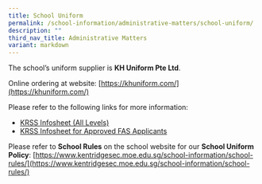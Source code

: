 ```yaml
---
title: School Uniform
permalink: /school-information/administrative-matters/school-uniform/
description: ""
third_nav_title: Administrative Matters
variant: markdown
---
```

The school’s uniform supplier is **KH Uniform Pte Ltd**.

Online ordering at website: [https://khuniform.com/](https://khuniform.com/)

Please refer to the following links for more information:
* [KRSS Infosheet (All Levels)](/files/KRSS_Infosheet__All_Levels_.pdf)
* [KRSS Infosheet for Approved FAS Applicants](/files/KRSS_Infosheet_for_Approved_FAS_Applicants.pdf)

Please refer to **School Rules** on the school website for our **School Uniform Policy**: [https://www.kentridgesec.moe.edu.sg/school-information/school-rules/](https://www.kentridgesec.moe.edu.sg/school-information/school-rules/)